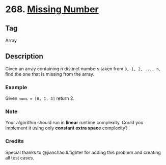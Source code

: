 # 268. [Missing Number][1]

## Tag
Array

## Description
Given an array containing n distinct numbers taken from `0, 1, 2, ..., n`,
find the one that is missing from the array.

### Example
Given `nums = [0, 1, 3]` return 2.

### Note
Your algorithm should run in **linear** runtime complexity. Could you implement it using only **constant extra space** complexity?

### Credits
Special thanks to @jianchao.li.fighter for adding this problem and creating all test cases.

[1]: https://leetcode.com/problems/missing-number/#/description